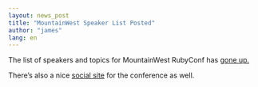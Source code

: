 ```yaml
---
layout: news_post
title: "MountainWest Speaker List Posted"
author: "james"
lang: en
---
```


The list of speakers and topics for MountainWest RubyConf has [gone
up.][1]

There’s also a nice [social site][2] for the conference as well.



[1]: http://mtnwestruby.org/speakers 
[2]: http://mtnwestruby.conferencemeetup.com/people 
